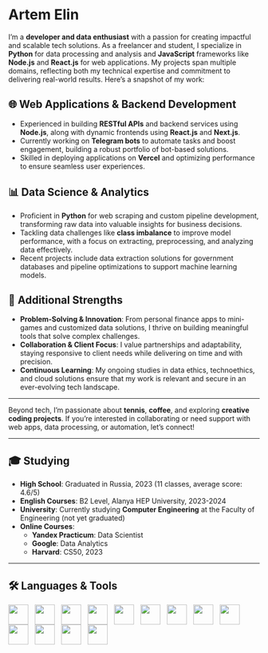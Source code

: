 # <b>Artem Elin</b>

I’m a **developer and data enthusiast** with a passion for creating impactful and scalable tech solutions. As a freelancer and student, I specialize in **Python** for data processing and analysis and **JavaScript** frameworks like **Node.js** and **React.js** for web applications. My projects span multiple domains, reflecting both my technical expertise and commitment to delivering real-world results. Here’s a snapshot of my work:

## 🌐 Web Applications & Backend Development
- Experienced in building **RESTful APIs** and backend services using **Node.js**, along with dynamic frontends using **React.js** and **Next.js**.
- Currently working on **Telegram bots** to automate tasks and boost engagement, building a robust portfolio of bot-based solutions.
- Skilled in deploying applications on **Vercel** and optimizing performance to ensure seamless user experiences.

## 📊 Data Science & Analytics
- Proficient in **Python** for web scraping and custom pipeline development, transforming raw data into valuable insights for business decisions.
- Tackling data challenges like **class imbalance** to improve model performance, with a focus on extracting, preprocessing, and analyzing data effectively.
- Recent projects include data extraction solutions for government databases and pipeline optimizations to support machine learning models.

## 🔧 Additional Strengths
- **Problem-Solving & Innovation**: From personal finance apps to mini-games and customized data solutions, I thrive on building meaningful tools that solve complex challenges.
- **Collaboration & Client Focus**: I value partnerships and adaptability, staying responsive to client needs while delivering on time and with precision.
- **Continuous Learning**: My ongoing studies in data ethics, technoethics, and cloud solutions ensure that my work is relevant and secure in an ever-evolving tech landscape.

---

Beyond tech, I’m passionate about **tennis**, **coffee**, and exploring **creative coding projects**. If you’re interested in collaborating or need support with web apps, data processing, or automation, let’s connect!

---

## 🎓 Studying

- **High School**: Graduated in Russia, 2023 (11 classes, average score: 4.6/5)
- **English Courses**: B2 Level, Alanya HEP University, 2023-2024
- **University**: Currently studying **Computer Engineering** at the Faculty of Engineering (not yet graduated)
- **Online Courses**:
  - **Yandex Practicum**: Data Scientist
  - **Google**: Data Analytics
  - **Harvard**: CS50, 2023

---

## 🛠️ Languages & Tools

<img align="left" width="40px" style="padding-right:10px" src="https://cdn.jsdelivr.net/gh/devicons/devicon@latest/icons/python/python-plain.svg" />
<img align="left" width="40px" style="padding-right:10px" src="https://cdn.jsdelivr.net/gh/devicons/devicon@latest/icons/jupyter/jupyter-original-wordmark.svg" />
<img align="left" width="40px" style="padding-right:10px" src="https://cdn.jsdelivr.net/gh/devicons/devicon@latest/icons/numpy/numpy-plain.svg" />
<img align="left" width="40px" style="padding-right:10px" src="https://cdn.jsdelivr.net/gh/devicons/devicon@latest/icons/java/java-plain.svg" />
<img align="left" width="40px" style="padding-right:10px" src="https://cdn.jsdelivr.net/gh/devicons/devicon@latest/icons/javascript/javascript-plain.svg" />
<img align="left" width="40px" style="padding-right:10px" src="https://cdn.jsdelivr.net/gh/devicons/devicon@latest/icons/json/json-plain.svg" />
<img align="left" width="40px" style="padding-right:10px" src="https://cdn.jsdelivr.net/gh/devicons/devicon@latest/icons/nextjs/nextjs-plain.svg" />
<img align="left" width="40px" style="padding-right:10px" src="https://cdn.jsdelivr.net/gh/devicons/devicon@latest/icons/nodejs/nodejs-plain.svg" />
<img align="left" width="40px" style="padding-right:10px" src="https://cdn.jsdelivr.net/gh/devicons/devicon@latest/icons/react/react-original.svg" />
<img align="left" width="40px" style="padding-right:10px" src="https://cdn.jsdelivr.net/gh/devicons/devicon@latest/icons/illustrator/illustrator-plain.svg" />
<img align="left" width="40px" style="padding-right:10px" src="https://cdn.jsdelivr.net/gh/devicons/devicon@latest/icons/photoshop/photoshop-plain.svg" />
<img align="left" width="40px" style="padding-right:10px" src="https://cdn.jsdelivr.net/gh/devicons/devicon@latest/icons/aftereffects/aftereffects-plain.svg" />
<img align="left" width="40px" style="padding-right:10px" src="https://cdn.jsdelivr.net/gh/devicons/devicon@latest/icons/notion/notion-plain.svg" />

<br clear="left" />
